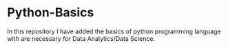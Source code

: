 # Python-Basics 
In this repository I have added the basics of python programming language with are necessary for Data Analytics/Data Science.
